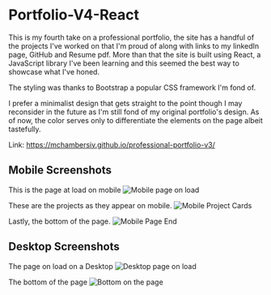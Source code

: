 # Portfolio-V4-React

This is my fourth take on a professional portfolio, the site has a handful of the projects I've worked on that I'm proud of along with links to my linkedIn page, GitHub and Resume pdf. More than that the site is built using React, a JavaScript library I've been learning and this seemed the best way to showcase what I've honed.

The styling was thanks to Bootstrap a popular CSS framework I'm fond of.

I prefer a minimalist design that gets straight to the point though I may reconsider in the future as I'm still fond of my original portfolio's design. As of now, the color serves only to differentiate the elements on the page albeit tastefully.

Link: https://mchambersiv.github.io/professional-portfolio-v3/



## Mobile Screenshots
This is the page at load on mobile
![Mobile page on load](./assets/img/mobile1.png "First Image of Mobile Page")

These are the projects as they appear on mobile.
![Mobile Project Cards](./assets/img/mobile2.png "Mobile Project Cards")

Lastly, the bottom of the page.
![Mobile Page End](./assets/img/mobile3.png "End of Mobile Page")


## Desktop Screenshots

The page on load on a Desktop
![Desktop page on load](./assets/img/desktop1.png "First Image of Desktop")

The bottom of the page
![Bottom on the page](./assets/img/desktop2.png "Second Image of Desktop")